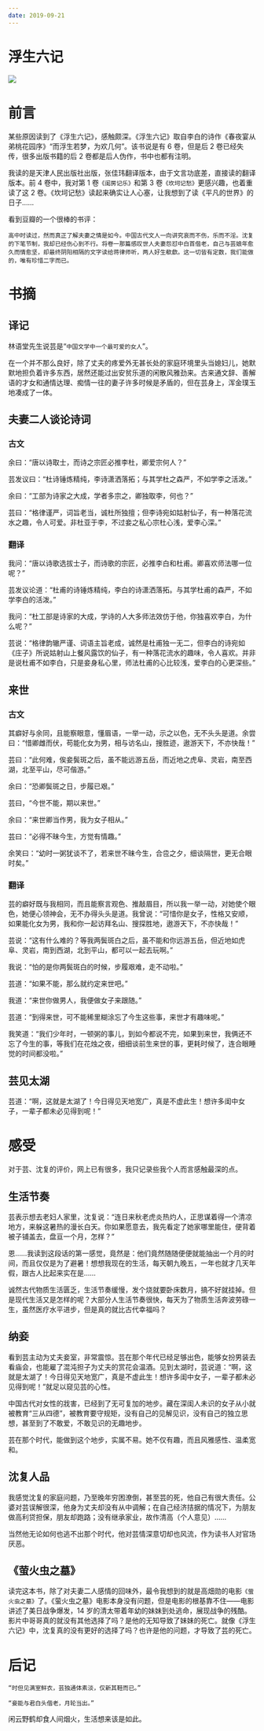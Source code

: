 ```yaml
---
date: 2019-09-21
---
```


# 浮生六记

![](http://yano.oss-cn-beijing.aliyuncs.com/2019-09-21-002335.jpg)

# 前言

某些原因读到了《浮生六记》，感触颇深。《浮生六记》取自李白的诗作《春夜宴从弟桃花园序》“而浮生若梦，为欢几何”。该书说是有 6 卷，但是后 2 卷已经失传，很多出版书籍的后 2 卷都是后人伪作，书中也都有注明。

我读的是天津人民出版社出版，张佳玮翻译版本，由于文言功底差，直接读的翻译版本。前 4 卷中，我对第 1 卷`《闺房记乐》`和第 3 卷`《坎坷记愁》`更感兴趣，也着重读了这 2 卷。《坎坷记愁》读起来确实让人心塞，让我想到了读《平凡的世界》的日子……

看到豆瓣的一个很棒的书评：

`高中时读过，然而真正了解夫妻之情是如今。中国古代文人一向讲究哀而不伤，乐而不淫。沈复的下笔节制，我却已经伤心到不行。将卷一那篇感叹世人夫妻怨怼中白首偕老，自己与芸娘年愈久而情愈坚，却最终阴阳相隔的文字读给蒋律师听，两人好生欷歔。这一切皆有定数，我们能做的，唯有珍惜二字而已。`


# 书摘

## 译记

林语堂先生说芸是“`中国文学中一个最可爱的女人`”。

在一个并不那么良好，除了丈夫的疼爱外无甚长处的家庭环境里头当媳妇儿，她默默地担负着许多东西，居然还能过出安贫乐道的闲散风雅劲来。古来通文辞、善解语的才女和通情达理、痴情一往的妻子许多时候是矛盾的，但在芸身上，浑金璞玉地凑成了一体。

## 夫妻二人谈论诗词

### 古文

余曰：“唐以诗取士，而诗之宗匠必推李杜，卿爱宗何人？” 

芸发议曰：“杜诗锤炼精纯，李诗潇洒落拓；与其学杜之森严，不如学李之活泼。” 

余曰：“工部为诗家之大成，学者多宗之，卿独取李，何也？” 

芸曰：“格律谨严，词旨老当，诚杜所独擅；但李诗宛如姑射仙子，有一种落花流水之趣，令人可爱。非杜亚于李，不过妾之私心宗杜心浅，爱李心深。”

### 翻译

我问：“唐以诗歌选拔士子，而诗歌的宗匠，必推李白和杜甫。卿喜欢师法哪一位呢？”

芸发议论道：“杜甫的诗锤炼精纯，李白的诗潇洒落拓。与其学杜甫的森严，不如学李白的活泼。”

我问：“杜工部是诗家的大成，学诗的人大多师法效仿于他，你独喜欢李白，为什么呢？”

芸说：“格律韵辙严谨、词语主旨老成，诚然是杜甫独一无二，但李白的诗宛如《庄子》所说姑射山上餐风露饮的仙子，有一种落花流水的趣味，令人喜欢。并非是说杜甫不如李白，只是妾身私心里，师法杜甫的心比较浅，爱李白的心更深些。”

## 来世

### 古文

其癖好与余同，且能察眼意，懂眉语，一举一动，示之以色，无不头头是道。余尝曰：“惜卿雌而伏，苟能化女为男，相与访名山，搜胜迹，遨游天下，不亦快哉！”

芸曰：“此何难，俟妾鬓斑之后，虽不能远游五岳，而近地之虎阜、灵岩，南至西湖，北至平山，尽可偕游。”

余曰：“恐卿鬓斑之日，步履已艰。”

芸曰，“今世不能，期以来世。”

余曰：“来世卿当作男，我为女子相从。”

芸曰：“必得不昧今生，方觉有情趣。”

余笑曰：“幼时一粥犹谈不了，若来世不昧今生，合卺之夕，细谈隔世，更无合眼时矣。”

### 翻译

芸的癖好既与我相同，而且能察言观色、推敲眉目，所以我一举一动，对她使个眼色，她便心领神会，无不办得头头是道。我曾说：“可惜你是女子，性格又安顺，如果能化女为男，我和你一起访拜名山、搜探胜地，遨游天下，不亦快哉！”

芸说：“这有什么难的？等我两鬓斑白之后，虽不能和你远游五岳，但近地如虎阜、灵岩，南到西湖，北到平山，都可以一起去玩啊。”

我说：“怕的是你两鬓斑白的时候，步履艰难，走不动啦。”

芸道：“如果不能，那么就约定来世吧。”

我道：“来世你做男人，我便做女子来跟随。”

芸道：“到得来世，可不能稀里糊涂忘了今生这些事，来世才有趣味呢。”

我笑道：“我们少年时，一顿粥的事儿，到如今都说不完，如果到来世，我俩还不忘了今生的事，等我们在花烛之夜，细细谈前生来世的事，更耗时候了，连合眼睡觉的时间都没啦。”

## 芸见太湖

芸道：“啊，这就是太湖了！今日得见天地宽广，真是不虚此生！想许多闺中女子，一辈子都未必见得到呢！”

# 感受

对于芸、沈复的评价，网上已有很多，我只记录些我个人而言感触最深的点。

## 生活节奏

芸表示想去老妇人家里，沈复说：“连日来秋老虎炎热灼人，正思谋着得一个清凉地方，来躲这暑热的漫长白天。你如果愿意去，我先看定了她家哪里能住，便背着被子铺盖去，盘亘一个月，怎样？”

恩……我读到这段话的第一感觉，竟然是：他们竟然随随便便就能抽出一个月的时间，而且仅仅是为了避暑！想想我现在的生活，每天朝九晚五，一年也就才几天年假，跟古人比起来实在是……

诚然古代物质生活匮乏，生活节奏缓慢，发个烧就要卧床数月，搞不好就挂掉。但是现代生活又是怎样的呢？大部分人生活节奏很快，每天为了物质生活奔波劳碌一生，虽然医疗水平进步，但是真的就比古代幸福吗？

## 纳妾

看到芸主动为丈夫妾室，非常震惊。芸在那个年代已经足够出色，能够女扮男装去看庙会，也能雇了混沌担子为丈夫的赏花会温酒。见到太湖时，芸说道：“啊，这就是太湖了！今日得见天地宽广，真是不虚此生！想许多闺中女子，一辈子都未必见得到呢！”就足以窥见芸的心性。

中国古代对女性的戕害，已经到了无可复加的地步。藏在深闺人未识的女子从小就被教育“三从四德”，被教育要守规矩，没有自己的见解见识，没有自己的独立思想，甚至到了不敢爱，不敢见识的无趣地步。

芸在那个时代，能做到这个地步，实属不易。她不仅有趣，而且风雅感性、温柔宽和。

## 沈复人品

我感觉沈复的家庭问题，乃至晚年穷困潦倒，甚至芸的死，他自己有很大责任。公婆对芸误解很深，他身为丈夫却没有从中调解；在自己经济拮据的情况下，为朋友做高利贷担保，朋友却跑路；没有继承家业，故作清高（个人意见）……

当然他无论如何也逃不出那个时代，他对芸情深意切却也风流，作为读书人对官场厌恶。

## 《萤火虫之墓》

读完这本书，除了对夫妻二人感情的回味外，最令我想到的就是高畑勋的电影`《萤火虫之墓》`了。《萤火虫之墓》电影本身没有问题，但是电影的根基靠不住——电影讲述了美日战争爆发，14 岁的清太带着年幼的妹妹到处逃命，展现战争的残酷。影片中哥哥真的就没有其他选择了吗？是他的无知导致了妹妹的死亡。就像《浮生六记》中，沈复真的没有更好的选择了吗？也许是他的问题，才导致了芸的死亡。

# 后记

`“时但见满室鲜衣，芸独通体素淡，仅新其鞋而已。”`

`“妾能与君白头偕老，月轮当出。”`

闲云野鹤却食人间烟火，生活想来该是如此。
